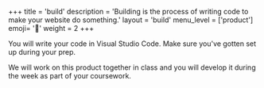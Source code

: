 +++
title = 'build'
description = 'Building is the process of writing code to make your website do something.'
layout = 'build'
menu_level = ['product']
emoji= '🎁'
weight = 2
+++

You will write your code in Visual Studio Code. Make sure you've gotten set up during your prep.

We will work on this product together in class and you will develop it during the week as part of your coursework.
